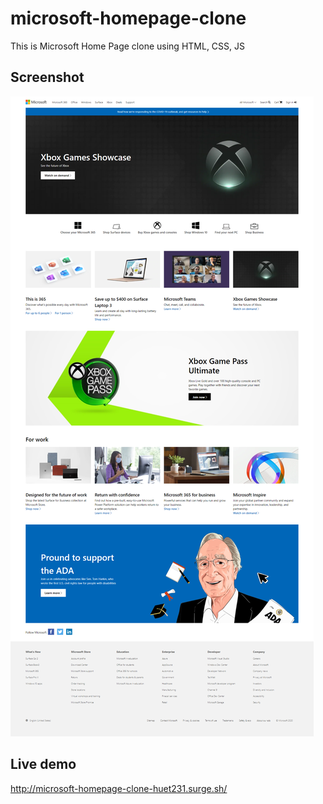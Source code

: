 # microsoft-homepage-clone

This is Microsoft Home Page clone using HTML, CSS, JS

## Screenshot

![Preview](preview.png)

## Live demo

http://microsoft-homepage-clone-huet231.surge.sh/
